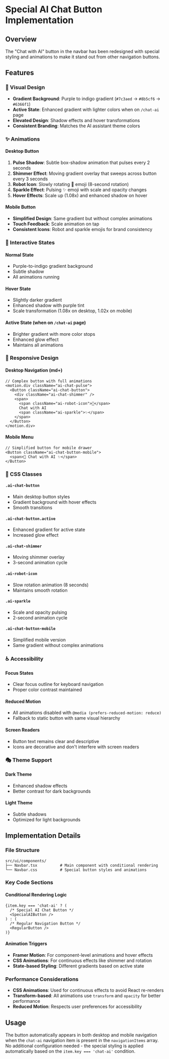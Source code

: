 # Special AI Chat Button Implementation

## Overview
The "Chat with AI" button in the navbar has been redesigned with special styling and animations to make it stand out from other navigation buttons.

## Features

### 🎨 Visual Design
- **Gradient Background**: Purple to indigo gradient (`#7c3aed` → `#8b5cf6` → `#6366f1`)
- **Active State**: Enhanced gradient with lighter colors when on `/chat-ai` page
- **Elevated Design**: Shadow effects and hover transformations
- **Consistent Branding**: Matches the AI assistant theme colors

### ✨ Animations

#### Desktop Button
1. **Pulse Shadow**: Subtle box-shadow animation that pulses every 2 seconds
2. **Shimmer Effect**: Moving gradient overlay that sweeps across button every 3 seconds
3. **Robot Icon**: Slowly rotating 🤖 emoji (8-second rotation)
4. **Sparkle Effect**: Pulsing ✨ emoji with scale and opacity changes
5. **Hover Effects**: Scale up (1.08x) and enhanced shadow on hover

#### Mobile Button
- **Simplified Design**: Same gradient but without complex animations
- **Touch Feedback**: Scale animation on tap
- **Consistent Icons**: Robot and sparkle emojis for brand consistency

### 🎯 Interactive States

#### Normal State
- Purple-to-indigo gradient background
- Subtle shadow
- All animations running

#### Hover State
- Slightly darker gradient
- Enhanced shadow with purple tint
- Scale transformation (1.08x on desktop, 1.02x on mobile)

#### Active State (when on `/chat-ai` page)
- Brighter gradient with more color stops
- Enhanced glow effect
- Maintains all animations

### 📱 Responsive Design

#### Desktop Navigation (md+)
```tsx
// Complex button with full animations
<motion.div className="ai-chat-pulse">
  <Button className="ai-chat-button">
    <div className="ai-chat-shimmer" />
    <span>
      <span className="ai-robot-icon">🤖</span>
      Chat with AI
      <span className="ai-sparkle">✨</span>
    </span>
  </Button>
</motion.div>
```

#### Mobile Menu
```tsx
// Simplified button for mobile drawer
<Button className="ai-chat-button-mobile">
  <span>🤖 Chat with AI ✨</span>
</Button>
```

### 🎨 CSS Classes

#### `.ai-chat-button`
- Main desktop button styles
- Gradient background with hover effects
- Smooth transitions

#### `.ai-chat-button.active`
- Enhanced gradient for active state
- Increased glow effect

#### `.ai-chat-shimmer`
- Moving shimmer overlay
- 3-second animation cycle

#### `.ai-robot-icon`
- Slow rotation animation (8 seconds)
- Maintains smooth rotation

#### `.ai-sparkle`
- Scale and opacity pulsing
- 2-second animation cycle

#### `.ai-chat-button-mobile`
- Simplified mobile version
- Same gradient without complex animations

### ♿ Accessibility

#### Focus States
- Clear focus outline for keyboard navigation
- Proper color contrast maintained

#### Reduced Motion
- All animations disabled with `@media (prefers-reduced-motion: reduce)`
- Fallback to static button with same visual hierarchy

#### Screen Readers
- Button text remains clear and descriptive
- Icons are decorative and don't interfere with screen readers

### 🎭 Theme Support

#### Dark Theme
- Enhanced shadow effects
- Better contrast for dark backgrounds

#### Light Theme
- Subtle shadows
- Optimized for light backgrounds

## Implementation Details

### File Structure
```
src/ui/components/
├── Navbar.tsx          # Main component with conditional rendering
└── Navbar.css          # Special button styles and animations
```

### Key Code Sections

#### Conditional Rendering Logic
```tsx
{item.key === 'chat-ai' ? (
  /* Special AI Chat Button */
  <SpecialAIButton />
) : (
  /* Regular Navigation Button */
  <RegularButton />
)}
```

#### Animation Triggers
- **Framer Motion**: For component-level animations and hover effects
- **CSS Animations**: For continuous effects like shimmer and rotation
- **State-based Styling**: Different gradients based on active state

### Performance Considerations
- **CSS Animations**: Used for continuous effects to avoid React re-renders
- **Transform-based**: All animations use `transform` and `opacity` for better performance
- **Reduced Motion**: Respects user preferences for accessibility

## Usage

The button automatically appears in both desktop and mobile navigation when the `chat-ai` navigation item is present in the `navigationItems` array. No additional configuration needed - the special styling is applied automatically based on the `item.key === 'chat-ai'` condition.

